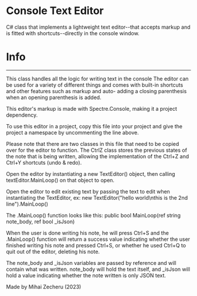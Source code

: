 # Console Text Editor
C# class that implements a lightweight text editor--that accepts markup and is fitted with shortcuts--directly in the console window.

# Info
---
This class handles all the logic for writing text in the console
The editor can be used for a variety of different things and comes
with built-in shortcuts and other features such as markup and auto-
adding a closing parenthesis when an opening parenthesis is added.

This editor's markup is made with Spectre.Console, making it a
project dependency.

To use this editor in a project, copy this file into your project
and give the project a namespace by uncommenting the line above.

Please note that there are two classes in this file that need to be
copied over for the editor to function. The CtrlZ class stores the
previous states of the note that is being written, allowing the
implementation of the Ctrl+Z and Ctrl+Y shortcuts (undo & redo).

Open the editor by instantiating a new TextEditor() object,
then calling textEditor.MainLoop() on that object to open.

Open the editor to edit existing text by passing the text to edit
when instantiating the TextEditor, ex: 
new TextEditor("hello world\nthis is the 2nd line").MainLoop()

The .MainLoop() function looks like this:
public bool MainLoop(ref string note_body, ref bool _isJson)

When the user is done writing his note, he will press Ctrl+S and
the .MainLoop() function will return a success value indicating
whether the user finished writing his note and pressed Ctrl+S,
or whether he used Ctrl+Q to quit out of the editor, deleting his note.

The note_body and _isJson variables are passed by reference and
will contain what was written. note_body will hold the text itself,
and _isJson will hold a value indicating whether the note written
is only JSON text.

Made by Mihai Zecheru (2023)
